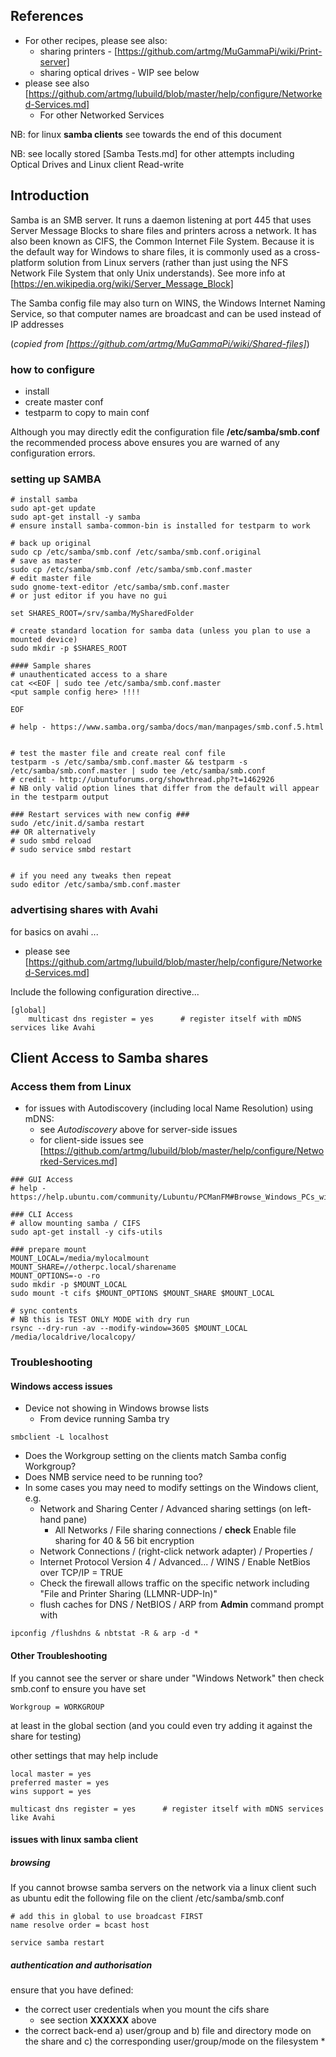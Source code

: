 
## References

* For other recipes, please see also:
    * sharing printers - [https://github.com/artmg/MuGammaPi/wiki/Print-server]
    * sharing optical drives - WIP see below
* please see also [https://github.com/artmg/lubuild/blob/master/help/configure/Networked-Services.md]
    * For other Networked Services

NB: for linux **samba clients** see towards the end of this document

NB: see locally stored [Samba Tests.md] for other attempts including Optical Drives and Linux client Read-write


## Introduction

Samba is an SMB server. 
It runs a daemon listening at port 445 that uses Server Message Blocks 
to share files and printers across a network. 
It has also been known as CIFS, the Common Internet File System. 
Because it is the default way for Windows to share files, 
it is commonly used as a cross-platform solution from Linux servers 
(rather than just using the NFS Network File System that only Unix understands). 
See more info at [https://en.wikipedia.org/wiki/Server_Message_Block]

The Samba config file may also turn on WINS, 
the Windows Internet Naming Service, 
so that computer names are broadcast and can be used instead of IP addresses

(_copied from [https://github.com/artmg/MuGammaPi/wiki/Shared-files]_)

### how to configure

* install
* create master conf
* testparm to copy to main conf

Although you may directly edit the configuration file **/etc/samba/smb.conf** the recommended process above ensures you are warned of any configuration errors. 


### setting up SAMBA

```
# install samba
sudo apt-get update
sudo apt-get install -y samba
# ensure install samba-common-bin is installed for testparm to work

# back up original
sudo cp /etc/samba/smb.conf /etc/samba/smb.conf.original
# save as master
sudo cp /etc/samba/smb.conf /etc/samba/smb.conf.master
# edit master file
sudo gnome-text-editor /etc/samba/smb.conf.master
# or just editor if you have no gui

set SHARES_ROOT=/srv/samba/MySharedFolder

# create standard location for samba data (unless you plan to use a mounted device)
sudo mkdir -p $SHARES_ROOT

#### Sample shares
# unauthenticated access to a share
cat <<EOF | sudo tee /etc/samba/smb.conf.master 
<put sample config here> !!!!

EOF

# help - https://www.samba.org/samba/docs/man/manpages/smb.conf.5.html


# test the master file and create real conf file
testparm -s /etc/samba/smb.conf.master && testparm -s /etc/samba/smb.conf.master | sudo tee /etc/samba/smb.conf
# credit - http://ubuntuforums.org/showthread.php?t=1462926
# NB only valid option lines that differ from the default will appear in the testparm output

### Restart services with new config ###
sudo /etc/init.d/samba restart
## OR alternatively
# sudo smbd reload
# sudo service smbd restart


# if you need any tweaks then repeat
sudo editor /etc/samba/smb.conf.master 

```


### advertising shares with Avahi

for basics on avahi ...
* please see [https://github.com/artmg/lubuild/blob/master/help/configure/Networked-Services.md]

Include the following configuration directive...

```
[global]
    multicast dns register = yes      # register itself with mDNS services like Avahi
```




## Client Access to Samba shares

### Access them from Linux ###

* for issues with Autodiscovery (including local Name Resolution) using mDNS:
   * see _Autodiscovery_ above for server-side issues
   * for client-side issues see [https://github.com/artmg/lubuild/blob/master/help/configure/Networked-Services.md]

``` 
### GUI Access
# help - https://help.ubuntu.com/community/Lubuntu/PCManFM#Browse_Windows_PCs_with_Samba

### CLI Access
# allow mounting samba / CIFS 
sudo apt-get install -y cifs-utils

### prepare mount
MOUNT_LOCAL=/media/mylocalmount
MOUNT_SHARE=//otherpc.local/sharename
MOUNT_OPTIONS=-o -ro 
sudo mkdir -p $MOUNT_LOCAL
sudo mount -t cifs $MOUNT_OPTIONS $MOUNT_SHARE $MOUNT_LOCAL

# sync contents
# NB this is TEST ONLY MODE with dry run
rsync --dry-run -av --modify-window=3605 $MOUNT_LOCAL /media/localdrive/localcopy/ 
```


 
### Troubleshooting ####

#### Windows access issues

* Device not showing in Windows browse lists
    * From device running Samba try

```
smbclient -L localhost
```

 * Does the Workgroup setting on the clients match Samba config Workgroup?
 * Does NMB service need to be running too?
 * In some cases you may need to modify settings on the Windows client, e.g.
     * Network and Sharing Center / Advanced sharing settings (on left-hand pane)
         * All Networks / File sharing connections / **check** Enable file sharing for 40 & 56 bit encryption
     * Network Connections / (right-click network adapter) / Properties / 
     * Internet Protocol Version 4 / Advanced... / WINS / Enable NetBios over TCP/IP = TRUE
     * Check the firewall allows traffic on the specific network including "File and Printer Sharing (LLMNR-UDP-In)"
     * flush caches for DNS / NetBIOS / ARP from **Admin** command prompt with

```
ipconfig /flushdns & nbtstat -R & arp -d *
```

#### Other Troubleshooting ###

If you cannot see the server or share under "Windows Network" then check smb.conf 
to ensure you have set
```
Workgroup = WORKGROUP
```
at least in the global section (and you could even try adding it against the share for testing)

other settings that may help include
```
local master = yes
preferred master = yes
wins support = yes

multicast dns register = yes      # register itself with mDNS services like Avahi
```

#### issues with linux samba client

##### browsing

If you cannot browse samba servers on the network via a linux client such as ubuntu
edit the following file on the client /etc/samba/smb.conf

```
# add this in global to use broadcast FIRST
name resolve order = bcast host

service samba restart
```

##### authentication and authorisation

ensure that you have defined:
* the correct user credentials when you mount the cifs share
    * see section **XXXXXX** above 
* the correct back-end a) user/group and b) file and directory mode on the share and c) the corresponding user/group/mode on the filesystem
    * 



